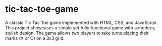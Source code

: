 # tic-tac-toe-game
A classic Tic Tac Toe game implemented with HTML, CSS, and JavaScript. This project showcases a simple yet fully functional game with a modern, stylish design. The game allows two players to take turns placing their marks (X or O) on a 3x3 grid. 
